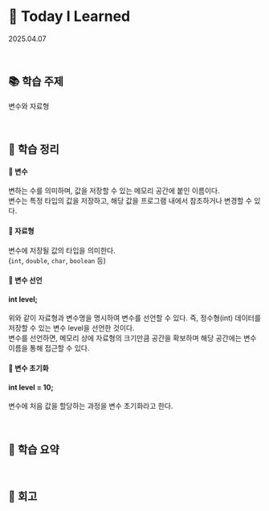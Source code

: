# 📘 Today I Learned
2025.04.07

<br>

## 📚 학습 주제
변수와 자료형

<br>

## 📒 학습 정리
#### 🔸 변수
변하는 수를 의미하며, 값을 저장할 수 있는 메모리 공간에 붙인 이름이다.<br>
변수는 특정 타입의 값을 저장하고, 해당 값을 프로그램 내에서 참조하거나 변경할 수 있다.<br>

#### 🔸 자료형 
변수에 저장될 값의 타입을 의미한다.<br>
(`int`, `double`, `char`, `boolean` 등)<br>

#### 🔸 변수 선언
#### int level; <br>
위와 같이 자료형과 변수명을 명시하여 변수를 선언할 수 있다. 즉, 정수형(int) 데이터를 저장할 수 있는 변수 level을 선언한 것이다.<br>
변수를 선언하면, 메모리 상에 자료형의 크기만큼 공간을 확보하며 해당 공간에는 변수 이름을 통해 접근할 수 있다.<br>

#### 🔸 변수 초기화
#### int level = 10;<br>
변수에 처음 값을 할당하는 과정을 변수 초기화라고 한다.<br>

<br>

## 📝 학습 요약


<br>

## 💭 회고